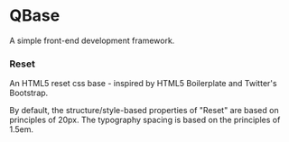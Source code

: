 QBase
===========

A simple front-end development framework.

### Reset
An HTML5 reset css base - inspired by HTML5 Boilerplate and Twitter's Bootstrap.

By default, the structure/style-based properties of "Reset" are based on principles of 20px. The typography spacing is based on the principles of 1.5em.